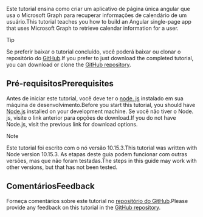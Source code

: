 <!-- markdownlint-disable MD002 MD041 -->

<span data-ttu-id="bb4b3-101">Este tutorial ensina como criar um aplicativo de página única angular que usa o Microsoft Graph para recuperar informações de calendário de um usuário.</span><span class="sxs-lookup"><span data-stu-id="bb4b3-101">This tutorial teaches you how to build an Angular single-page app that uses Microsoft Graph to retrieve calendar information for a user.</span></span>

> [!TIP]
> <span data-ttu-id="bb4b3-102">Se preferir baixar o tutorial concluído, você poderá baixar ou clonar o repositório do [GitHub](https://github.com/microsoftgraph/msgraph-training-angularspa).</span><span class="sxs-lookup"><span data-stu-id="bb4b3-102">If you prefer to just download the completed tutorial, you can download or clone the [GitHub repository](https://github.com/microsoftgraph/msgraph-training-angularspa).</span></span>

## <a name="prerequisites"></a><span data-ttu-id="bb4b3-103">Pré-requisitos</span><span class="sxs-lookup"><span data-stu-id="bb4b3-103">Prerequisites</span></span>

<span data-ttu-id="bb4b3-104">Antes de iniciar este tutorial, você deve ter o [node. js](https://nodejs.org) instalado em sua máquina de desenvolvimento.</span><span class="sxs-lookup"><span data-stu-id="bb4b3-104">Before you start this tutorial, you should have [Node.js](https://nodejs.org) installed on your development machine.</span></span> <span data-ttu-id="bb4b3-105">Se você não tiver o Node. js, visite o link anterior para opções de download.</span><span class="sxs-lookup"><span data-stu-id="bb4b3-105">If you do not have Node.js, visit the previous link for download options.</span></span>

> [!NOTE]
> <span data-ttu-id="bb4b3-106">Este tutorial foi escrito com o nó versão 10.15.3.</span><span class="sxs-lookup"><span data-stu-id="bb4b3-106">This tutorial was written with Node version 10.15.3.</span></span> <span data-ttu-id="bb4b3-107">As etapas deste guia podem funcionar com outras versões, mas que não foram testadas.</span><span class="sxs-lookup"><span data-stu-id="bb4b3-107">The steps in this guide may work with other versions, but that has not been tested.</span></span>

## <a name="feedback"></a><span data-ttu-id="bb4b3-108">Comentários</span><span class="sxs-lookup"><span data-stu-id="bb4b3-108">Feedback</span></span>

<span data-ttu-id="bb4b3-109">Forneça comentários sobre este tutorial no [repositório do GitHub](https://github.com/microsoftgraph/msgraph-training-angularspa).</span><span class="sxs-lookup"><span data-stu-id="bb4b3-109">Please provide any feedback on this tutorial in the [GitHub repository](https://github.com/microsoftgraph/msgraph-training-angularspa).</span></span>